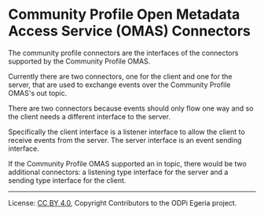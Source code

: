 <!-- SPDX-License-Identifier: CC-BY-4.0 -->
<!-- Copyright Contributors to the ODPi Egeria project. -->

# Community Profile Open Metadata Access Service (OMAS) Connectors

The community profile connectors are the interfaces of the
connectors supported by the Community Profile OMAS.

Currently there are two connectors, one for the client
and one for the server, that are used to exchange events
over the Community Profile OMAS's out topic.

There are two connectors because events should only flow one way
and so the client needs a different interface to the server.

Specifically the client interface is a listener interface
to allow the client to receive events from the server.
The server interface is an event sending interface.

If the Community Profile OMAS supported an in topic,
there would be two additional connectors: a listening type
interface for the server and a sending type
interface for the client.

----
License: [CC BY 4.0](https://creativecommons.org/licenses/by/4.0/),
Copyright Contributors to the ODPi Egeria project.
